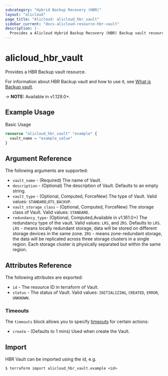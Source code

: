 ```yaml
---
subcategory: "Hybrid Backup Recovery (HBR)"
layout: "alicloud"
page_title: "Alicloud: alicloud_hbr_vault"
sidebar_current: "docs-alicloud-resource-hbr-vault"
description: |-
  Provides a Alicloud Hybrid Backup Recovery (HBR) Backup vault resource.
---
```


# alicloud\_hbr\_vault

Provides a HBR Backup vault resource.

For information about HBR Backup vault and how to use it, see [What is Backup vault](https://www.alibabacloud.com/help/doc-detail/62362.htm).

-> **NOTE:** Available in v1.129.0+.

## Example Usage

Basic Usage

```terraform
resource "alicloud_hbr_vault" "example" {
  vault_name = "example_value"
}
```

## Argument Reference

The following arguments are supported:

* `vault_name` - (Required) The name of Vault.
* `description` - (Optional) The description of Vault. Defaults to an empty string.
* `vault_type` - (Optional, Computed, ForceNew) The type of Vault. Valid values: `STANDARD`,`OTS_BACKUP`. 
* `vault_storage_class` - (Optional, Computed, ForceNew) The storage class of Vault. Valid values: `STANDARD`.
* `redundancy_type`- (Optional, Computed,Available in v1.161.0+) The redundancy type of the vault. Valid values: `LRS`, and `ZRS`. Defaults to `LRS`.
  `LRS` -  means locally redundant storage, data will be stored on different storage devices in the same zone.
  `ZRS` -  means zone-redundant storage, the data will be replicated across three storage clusters in a single region. Each storage cluster is physically separated but within the same region.

## Attributes Reference

The following attributes are exported:

* `id` - The resource ID in terraform of Vault.
* `status` - The status of Vault. Valid values: `INITIALIZING`, `CREATED`, `ERROR`, `UNKNOWN`.

### Timeouts

The `timeouts` block allows you to specify [timeouts](https://www.terraform.io/docs/configuration-0-11/resources.html#timeouts) for certain actions:

* `create` - (Defaults to 1 mins) Used when create the Vault.

## Import

HBR Vault can be imported using the id, e.g.

```
$ terraform import alicloud_hbr_vault.example <id>
```
